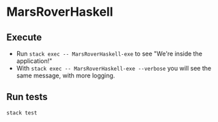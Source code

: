 # MarsRoverHaskell

## Execute  

* Run `stack exec -- MarsRoverHaskell-exe` to see "We're inside the application!"
* With `stack exec -- MarsRoverHaskell-exe --verbose` you will see the same message, with more logging.

## Run tests

`stack test`
